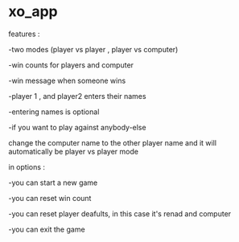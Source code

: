 # xo_app

features :

-two modes (player vs player , player vs computer)

-win counts for players and computer

-win message when someone wins

-player 1 , and player2 enters their names

-entering names is optional

-if you want to play against anybody-else

change the computer name to the other player name and it will automatically be player vs player mode


in options :

-you can start a new game

-you can reset win count

-you can reset player deafults, in this case it's renad and computer

-you can exit the game
